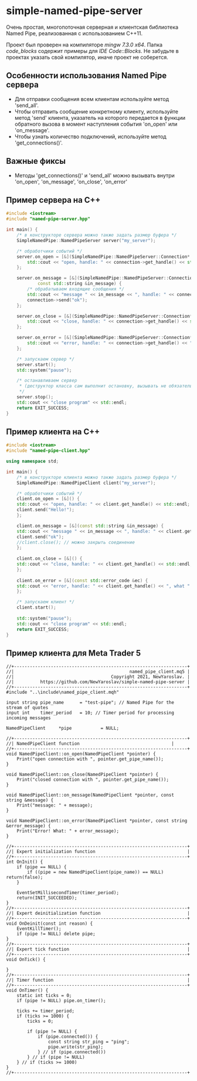 # simple-named-pipe-server
Очень простая, многопоточная серверная и клиентская библиотека Named Pipe, реализованная с использованием C++11.

Проект был проверен на компиляторе *mingw 7.3.0 x64*. Папка *code_blocks* содержит примеры для *IDE Code::Blocks*. Не забудьте в проектах указать свой компилятор, иначе проект не соберется.
 
## Особенности использования Named Pipe сервера 

* Для отправки сообщения всем клиентам используйте метод 'send_all'.
* Чтобы отправить сообщение конкретному клиенту, используйте метод 'send' клиента, указатель на которого передается в функции обратного вызова в момент наступления события 'on_open' или 'on_message'.
* Чтобы узнать количество подключений, используйте  метод 'get_connections()'.

## Важные фиксы

* Методы 'get_connections()' и 'send_all' можно вызывать внутри 'on_open', 'on_message', 'on_close', 'on_error'

## Пример сервера на C++

```cpp
#include <iostream>
#include "named-pipe-server.hpp"

int main() {
    /* в конструкторе сервера можно также задать размер буфера */
    SimpleNamedPipe::NamedPipeServer server("my_server");

    /* обработчики событий */
    server.on_open = [&](SimpleNamedPipe::NamedPipeServer::Connection* connection) {
        std::cout << "open, handle: " << connection->get_handle() << std::endl;
    };

    server.on_message = [&](SimpleNamedPipe::NamedPipeServer::Connection* connection, 
			const std::string &in_message) {
        /* обрабатываем входящие сообщения */
        std::cout << "message " << in_message << ", handle: " << connection->get_handle() << std::endl;
        connection->send("ok");
    };

    server.on_close = [&](SimpleNamedPipe::NamedPipeServer::Connection* connection) {
        std::cout << "close, handle: " << connection->get_handle() << std::endl;
    };

    server.on_error = [&](SimpleNamedPipe::NamedPipeServer::Connection* connection, const std::error_code &ec) {
        std::cout << "error, handle: " << connection->get_handle() << ", what " << ec.value() << std::endl;
    };

    /* запускаем сервер */
    server.start();
    std::system("pause");

    /* останавливаем сервер 
     * (деструктор класса сам выполнит остановку, вызывать не обязательно)
     */
    server.stop();
    std::cout << "close program" << std::endl;
    return EXIT_SUCCESS;
}
```

## Пример клиента на C++

```cpp
#include <iostream>
#include "named-pipe-client.hpp"

using namespace std;

int main() {
    /* в конструкторе клиента можно также задать размер буфера */
    SimpleNamedPipe::NamedPipeClient client("my_server");

    /* обработчики событий */
    client.on_open = [&]() {
	std::cout << "open, handle: " << client.get_handle() << std::endl;
	client.send("Hello!");
    };

    client.on_message = [&](const std::string &in_message) {
	std::cout << "message " << in_message << ", handle: " << client.get_handle() << std::endl;
	client.send("ok");
	//client.close(); // можно закрыть соединение
    };
	
    client.on_close = [&]() {
	std::cout << "close, handle: " << client.get_handle() << std::endl;
    };
	
    client.on_error = [&](const std::error_code &ec) {
	std::cout << "error, handle: " << client.get_handle() << ", what " << ec.value() << std::endl;
    };

    /* запускаем клиент */
    client.start();
	
    std::system("pause");
    std::cout << "close program" << std::endl;
    return EXIT_SUCCESS;
}
```

## Пример клиента для Meta Trader 5

```
//+------------------------------------------------------------------+
//|                                            named_pipe_client.mq5 |
//|                                     Copyright 2021, NewYaroslav. |
//|          https://github.com/NewYaroslav/simple-named-pipe-server |
//+------------------------------------------------------------------+
#include "..\include\named_pipe_client.mqh"

input string pipe_name      = "test-pipe"; // Named Pipe for the stream of quotes
input int    timer_period   = 10; // Timer period for processing incoming messages

NamedPipeClient     *pipe           = NULL;

//+------------------------------------------------------------------+
//| NamedPipeClient function                                   |
//+------------------------------------------------------------------+
void NamedPipeClient::on_open(NamedPipeClient *pointer) {
    Print("open connection with ", pointer.get_pipe_name());
}

void NamedPipeClient::on_close(NamedPipeClient *pointer) {
    Print("closed connection with ", pointer.get_pipe_name());
}

void NamedPipeClient::on_message(NamedPipeClient *pointer, const string &message) {
    Print("message: " + message);
}

void NamedPipeClient::on_error(NamedPipeClient *pointer, const string &error_message) {
    Print("Error! What: " + error_message);
}

//+------------------------------------------------------------------+
//| Expert initialization function                                   |
//+------------------------------------------------------------------+
int OnInit() {
    if (pipe == NULL) {
        if ((pipe = new NamedPipeClient(pipe_name)) == NULL) return(false);
    }

    EventSetMillisecondTimer(timer_period);
    return(INIT_SUCCEEDED);
}
//+------------------------------------------------------------------+
//| Expert deinitialization function                                 |
//+------------------------------------------------------------------+
void OnDeinit(const int reason) {
    EventKillTimer();
    if (pipe != NULL) delete pipe;
}
//+------------------------------------------------------------------+
//| Expert tick function                                             |
//+------------------------------------------------------------------+
void OnTick() {

}
//+------------------------------------------------------------------+
//| Timer function                                                   |
//+------------------------------------------------------------------+
void OnTimer() {
    static int ticks = 0;
    if (pipe != NULL) pipe.on_timer();
    
    ticks += timer_period;
    if (ticks >= 1000) {
        ticks = 0;

        if (pipe != NULL) {
            if (pipe.connected()) {
                const string str_ping = "ping";
                pipe.write(str_ping);
            } // if (pipe.connected())
        } // if (pipe != NULL)
    } // if (ticks >= 1000)
}
//+------------------------------------------------------------------+
```
